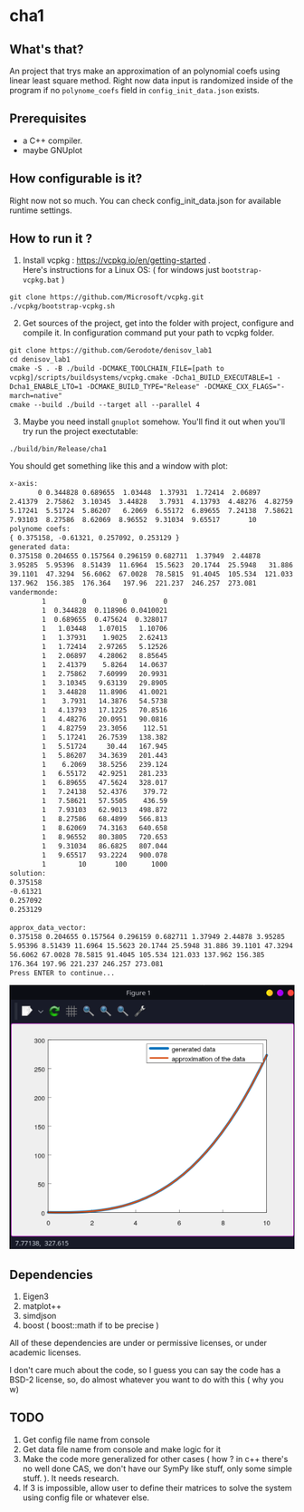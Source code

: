 # cha1

## What's that?
An project that trys make an approximation of an polynomial coefs using linear least square method. Right now data input is randomized inside of the program if no `polynome_coefs` field in `config_init_data.json` exists. 

## Prerequisites

- a C++ compiler.
- maybe GNUplot

## How configurable is it?
Right now not so much. You can check config_init_data.json for available runtime settings.

## How to run it ?	

1. Install vcpkg : https://vcpkg.io/en/getting-started .  
Here's instructions for a Linux OS: ( for windows just `bootstrap-vcpkg.bat` )

```
git clone https://github.com/Microsoft/vcpkg.git
./vcpkg/bootstrap-vcpkg.sh
```

2. Get sources of the project, get into the folder with project, configure and compile it. In configuration command put your path to vcpkg folder.
```
git clone https://github.com/Gerodote/denisov_lab1
cd denisov_lab1
cmake -S . -B ./build -DCMAKE_TOOLCHAIN_FILE=[path to vcpkg]/scripts/buildsystems/vcpkg.cmake -Dcha1_BUILD_EXECUTABLE=1 -Dcha1_ENABLE_LTO=1 -DCMAKE_BUILD_TYPE="Release" -DCMAKE_CXX_FLAGS="-march=native"
cmake --build ./build --target all --parallel 4 
```
3. Maybe you need install `gnuplot` somehow. You'll find it out when you'll try run the project exectutable:
```
./build/bin/Release/cha1
```
You should get something like this and a window with plot:  
```  
x-axis:
       0 0.344828 0.689655  1.03448  1.37931  1.72414  2.06897  2.41379  2.75862  3.10345  3.44828   3.7931  4.13793  4.48276  4.82759  5.17241  5.51724  5.86207   6.2069  6.55172  6.89655  7.24138  7.58621  7.93103  8.27586  8.62069  8.96552  9.31034  9.65517       10
polynome coefs:
{ 0.375158, -0.61321, 0.257092, 0.253129 }
generated data:
0.375158 0.204655 0.157564 0.296159 0.682711  1.37949  2.44878  3.95285  5.95396  8.51439  11.6964  15.5623  20.1744  25.5948   31.886  39.1101  47.3294  56.6062  67.0028  78.5815  91.4045  105.534  121.033  137.962  156.385  176.364   197.96  221.237  246.257  273.081
vandermonde:
        1         0         0         0
        1  0.344828  0.118906 0.0410021
        1  0.689655  0.475624  0.328017
        1   1.03448   1.07015   1.10706
        1   1.37931    1.9025   2.62413
        1   1.72414   2.97265   5.12526
        1   2.06897   4.28062   8.85645
        1   2.41379    5.8264   14.0637
        1   2.75862   7.60999   20.9931
        1   3.10345   9.63139   29.8905
        1   3.44828   11.8906   41.0021
        1    3.7931   14.3876   54.5738
        1   4.13793   17.1225   70.8516
        1   4.48276   20.0951   90.0816
        1   4.82759   23.3056    112.51
        1   5.17241   26.7539   138.382
        1   5.51724     30.44   167.945
        1   5.86207   34.3639   201.443
        1    6.2069   38.5256   239.124
        1   6.55172   42.9251   281.233
        1   6.89655   47.5624   328.017
        1   7.24138   52.4376    379.72
        1   7.58621   57.5505    436.59
        1   7.93103   62.9013   498.872
        1   8.27586   68.4899   566.813
        1   8.62069   74.3163   640.658
        1   8.96552   80.3805   720.653
        1   9.31034   86.6825   807.044
        1   9.65517   93.2224   900.078
        1        10       100      1000
solution:
0.375158
-0.61321
0.257092
0.253129

approx_data_vector:
0.375158 0.204655 0.157564 0.296159 0.682711 1.37949 2.44878 3.95285 5.95396 8.51439 11.6964 15.5623 20.1744 25.5948 31.886 39.1101 47.3294 56.6062 67.0028 78.5815 91.4045 105.534 121.033 137.962 156.385 176.364 197.96 221.237 246.257 273.081 
Press ENTER to continue...
```
![](readme/images/README_20230927055513639.png)
## Dependencies
1. Eigen3
2. matplot++
3. simdjson
4. boost ( boost::math if to be precise )

All of these dependencies are under or permissive licenses, or under academic licenses.  

I don't care much about the code, so I guess you can say the code has a BSD-2 license, so, do almost whatever you want to do with this ( why you w) 
## TODO
1. Get config file name from console
2. Get data file name from console and make logic for it
3. Make the code more generalized for other cases ( how ? in c++ there's no well done CAS, we don't have our SymPy like stuff, only some simple stuff. ). It needs research.
4. If 3 is impossible, allow user to define their matrices to solve the system using config file or whatever else.